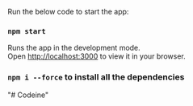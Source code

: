 
Run the below code to start the app:

### `npm start`

Runs the app in the development mode.\
Open [http://localhost:3000](http://localhost:3000) to view it in your browser.

### `npm i --force` to install all the dependencies
"# Codeine" 
